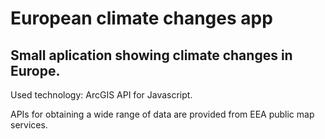 # European climate changes app

## Small aplication showing climate changes in Europe.

Used technology: ArcGIS API for Javascript.

APIs for obtaining a wide range of data are provided from EEA public map services.
